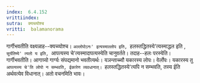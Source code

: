 ```yaml
---
index:  6.4.152
vrittiindex: 
sutra:  क्यच्व्योश्च
vritti:  balamanorama 
---
```


गार्गीभवतीति वक्ष्यन्नाह--क्यच्व्योश्च। `अल्लोपोऽनः' इत्यस्माल्लोप इति, `हलस्तद्धितस्ये'त्यस्माद्धल इति , `सूर्यतिष्ये' त्यतो य इति, `आपत्यस्य चे'त्यस्मादापत्यस्येति चानुवर्तते। तदाह--हलः परस्येति। गार्गीभवतीति। आगाग्र्यो गार्ग्यः संपद्यमानो भवतीत्यर्थः। यञन्ताच्च्वौ यकारस्य लोपः। वेर्लोपः। यकारस्य तु `आपत्यस्य चे'ति लोपो न सम्भवति, ईकारेण व्यवधानात्। `हलस्तद्धितस्ये'त्यपि न सम्भवति, तस्य ईति अर्थवत्येव विधानात्। अतो वचनमिति भावः।

